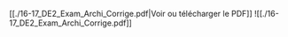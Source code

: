 ﻿[[./16-17_DE2_Exam_Archi_Corrige.pdf|Voir ou télécharger le PDF]]
![[./16-17_DE2_Exam_Archi_Corrige.pdf]]
